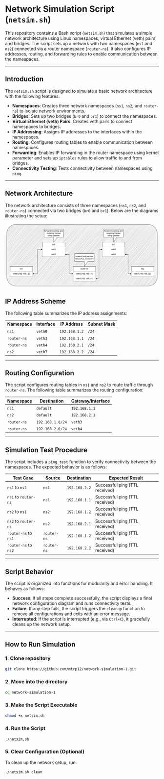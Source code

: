 # Network Simulation Script (`netsim.sh`)

This repository contains a Bash script (`netsim.sh`) that simulates a simple network architecture using Linux namespaces, virtual Ethernet (veth) pairs, and bridges. The script sets up a network with two namespaces (`ns1` and `ns2`) connected via a router namespace (`router-ns`). It also configures IP addresses, routing, and forwarding rules to enable communication between the namespaces.

---

## Introduction

The `netsim.sh` script is designed to simulate a basic network architecture with the following features:
- **Namespaces**: Creates three network namespaces (`ns1`, `ns2`, and `router-ns`) to isolate network environments.
- **Bridges**: Sets up two bridges (`br0` and `br1`) to connect the namespaces.
- **Virtual Ethernet (veth) Pairs**: Creates veth pairs to connect namespaces to bridges.
- **IP Addressing**: Assigns IP addresses to the interfaces within the namespaces.
- **Routing**: Configures routing tables to enable communication between namespaces.
- **Forwarding**: Enables IP forwarding in the router namespace using kernel parameter and sets up `iptables` rules to allow traffic to and from bridges.
- **Connectivity Testing**: Tests connectivity between namespaces using `ping`.

---

## Network Architecture

The network architecture consists of three namespaces (`ns1`, `ns2`, and `router-ns`) connected via two bridges (`br0` and `br1`). Below are the diagrams illustrating the setup:

![alt text](images/image-4.png)

## IP Address Scheme

The following table summarizes the IP address assignments:

| Namespace   | Interface | IP Address       | Subnet Mask |
|-------------|-----------|------------------|-------------|
| `ns1`       | `veth0`   | `192.168.1.2`    | `/24`       |
| `router-ns` | `veth3`   | `192.168.1.1`    | `/24`       |
| `router-ns` | `veth4`   | `192.168.2.1`    | `/24`       |
| `ns2`       | `veth7`   | `192.168.2.2`    | `/24`       |

---

## Routing Configuration

The script configures routing tables in `ns1` and `ns2` to route traffic through `router-ns`. The following table summarizes the routing configuration:

| Namespace   | Destination      | Gateway/Interface|
|-------------|------------------|------------------|
| `ns1`       | `default`        | `192.168.1.1`    |
| `ns2`       | `default`        | `192.168.2.1`    |
| `router-ns` | `192.168.1.0/24` | `veth3`          |
| `router-ns` | `192.168.2.0/24` | `veth4`          |

---

## Simulation Test Procedure

The script includes a `ping_test` function to verify connectivity between the namespaces. The expected behavior is as follows:

| Test Case                     | Source      | Destination   | Expected Result |
|-------------------------------|-------------|---------------|-----------------|
| `ns1` to `ns2`                | `ns1`       | `192.168.2.2` | Successful ping (TTL received)         |
| `ns1` to `router-ns`          | `ns1`       | `192.168.1.1` | Successful ping (TTL received)         |
| `ns2` to `ns1`                | `ns2`       | `192.168.1.2` | Successful ping (TTL received)         |
| `ns2` to `router-ns`          | `ns2`       | `192.168.2.1` | Successful ping (TTL received)         |
| `router-ns` to `ns1`          | `router-ns` | `192.168.1.2` | Successful ping (TTL received)         |
| `router-ns` to `ns2`          | `router-ns` | `192.168.2.2` | Successful ping (TTL received)         |

---

## Script Behavior

The script is organized into functions for modularity and error handling. It behaves as follows:
- **Success**: If all steps complete successfully, the script displays a final network configuration diagram and runs connectivity tests.
- **Failure**: If any step fails, the script triggers the `cleanup` function to remove all configurations and exits with an error message.
- **Interrupted**: If the script is interrupted (e.g., via `Ctrl+C`), it gracefully cleans up the network setup.

---

## How to Run Simulation

### 1. Clone repository
```bash
git clone https://github.com/mtrp12/network-simulation-1.git
```

### 2. Move into the directory
```bash
cd network-simulation-1
```

### 3. Make the Script Executable
```bash
chmod +x netsim.sh
```

### 4. Run the Script
```bash
./netsim.sh
```

### 5. Clear Configuration (Optional)
To clean up the network setup, run:
```bash
./netsim.sh clean
```

